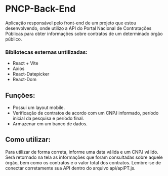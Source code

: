 # PNCP-Back-End
Aplicação responsável pelo front-end de um projeto que estou desenvolvendo, onde utilizo a API do Portal Nacional de Contratações Públicas para obter informações sobre contratos de um determinado órgão público.


### Bibliotecas externas untilizadas:
- React + Vite
- Axios
- React-Datepicker
- React-Dom

## Funções:

- Possui um layout mobile.
- Verificação de contratos de acordo com um CNPJ informado, período inicial da pesquisa e período final.
- Armazenar em um banco de dados.

## Como utilizar:
Para utilizar de forma correta, informe uma data válida e um CNPJ válido. Será retornado na tela as informações que foram consultadas sobre aquele órgão, bem como os contratos e o valor total dos contratos. Lembre-se de conectar corretamente sua API dentro do arquivo api/apiPT.js.

